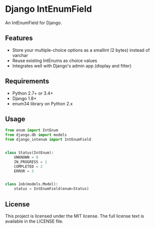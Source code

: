 # Django IntEnumField

An IntEnumField for Django.


## Features

* Store your multiple-choice options as a smallint (2 bytes) instead of varchar
* Reuse existing IntEnums as choice values
* Integrates well with Django's admin app (display and filter)


## Requirements

* Python 2.7+ or 3.4+
* Django 1.8+
* enum34 library on Python 2.x


## Usage

```py
from enum import IntEnum
from django.db import models
from django_intenum import IntEnumField


class Status(IntEnum):
	UNKNOWN = 0
	IN_PROGRESS = 1
	COMPLETED = 2
	ERROR = 3


class Job(models.Model):
	status = IntEnumField(enum=Status)
```


## License

This project is licensed under the MIT license. The full license text is
available in the LICENSE file.
